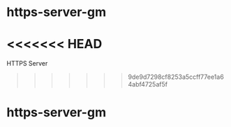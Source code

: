 # https-server-gm
<<<<<<< HEAD
=======
HTTPS Server
>>>>>>> 9de9d7298cf8253a5ccff77ee1a64abf4725af5f
# https-server-gm
